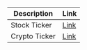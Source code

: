 | Description   | Link                                              |
|---------------|---------------------------------------------------|
| Stock Ticker  | [Link](https://kovasmccann.github.io/stonks.html) |
| Crypto Ticker | [Link](https://kovasmccann.github.io/crypto.html) |
